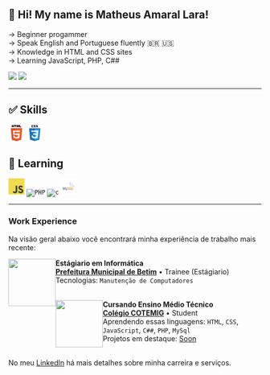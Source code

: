 ## 👻 Hi! My name is <strong>Matheus Amaral Lara!</strong>

-> Beginner progammer <br> -> Speak English and Portuguese fluently 🇧🇷 🇺🇸 <br>
-> Knowledge in HTML and CSS sites <br> -> Learning JavaScript, PHP, C##

<p align="left">

  <a href="https://www.linkedin.com/in/matheus-amaral-lara-6a3395271/" alt="Linkedin">
  <img src="https://img.shields.io/badge/-Linkedin-0e76a8?style=flat-square&logo=Linkedin&logoColor=white&link=LINK-DO-SEU-LINKEDIN" /></a>

  <a href="https://www.instagram.com/tfx_pc/" alt="Instagram">
  <img src="https://img.shields.io/badge/-Instagram-DF0174?style=flat-square&labelColor=DF0174&logo=instagram&logoColor=white&link=LINK-DO-SEU-INSTAGRAM"/></a>
</p>  

----

## ✅ Skills

<code><img height="32" src="https://raw.githubusercontent.com/github/explore/80688e429a7d4ef2fca1e82350fe8e3517d3494d/topics/html/html.png" alt="HTML5"/></code>
<code><img height="32" src="https://raw.githubusercontent.com/github/explore/80688e429a7d4ef2fca1e82350fe8e3517d3494d/topics/css/css.png" alt="CSS"/></code>
</code>

## 🔰 Learning
<code><img height="32" src="https://raw.githubusercontent.com/github/explore/80688e429a7d4ef2fca1e82350fe8e3517d3494d/topics/javascript/javascript.png" alt="Javascript"/></code>
<code><img height="32" src="https://cdn.iconscout.com/icon/free/png-256/php-27-226042.png?f=webp&w=256" alt="PHP"/></code>
<code><img height="32" src="https://cdn.iconscout.com/icon/free/png-512/c-programming-569564.png" alt="c"/></code>
<code><img height="32" src="https://raw.githubusercontent.com/github/explore/80688e429a7d4ef2fca1e82350fe8e3517d3494d/topics/mysql/mysql.png" alt="MySQL"/></code>
  
---

### Work Experience
Na visão geral abaixo você encontrará minha experiência de trabalho mais recente:

[<img align="left" height="94px" width="94px" src="https://media.licdn.com/dms/image/C4D0BAQHnIl5c0vaWHw/company-logo_200_200/0/1675689553947?e=1688601600&v=beta&t=wcfYZEQ4homCFHYJcCb_x8HxNr_WwTSZ51E_tTHxr1I"/>](https://www.betim.mg.gov.br/)

**Estágiario em Informática** \
[**Prefeitura Municipal de Betim**](https://www.betim.mg.gov.br/) • Trainee (Estágiario) \
Tecnologias: `Manutenção de Computadores` \
<br/>

[<img align="left" height="94px" width="94px" src="https://media.licdn.com/dms/image/C4E0BAQHNDAjJkf4wWA/company-logo_200_200/0/1549910307642?e=1688601600&v=beta&t=BhkpntQpzJnjca5e94iUJEm569zL9Z7RejHcx9aHLrE"/>](https://www.cotemig.com.br/)

**Cursando Ensino Médio Técnico** \
[**Colégio COTEMIG**](https://www.cotemig.com.br/) • Student \
Aprendendo essas linguagens: `HTML`, `CSS`, `JavaScript`, `C##`, `PHP`, `MySql` \
Projetos em destaque: [Soon]()
<br/>
<br/>

No meu [LinkedIn](https://www.linkedin.com/in/matheus-amaral-lara-6a3395271/) há mais detalhes sobre minha carreira e serviços.

